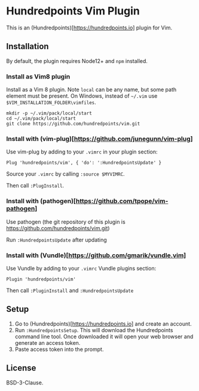 # Hundredpoints Vim Plugin

This is an (Hundredpoints)[https://hundredpoints.io] plugin for Vim.

## Installation

By default, the plugin requires Node12+ and `npm` installed.

### Install as Vim8 plugin

Install as a Vim 8 plugin. Note `local` can be any name, but some path
element must be present. On Windows, instead of `~/.vim` use
`$VIM_INSTALLATION_FOLDER\vimfiles`.

```shell
mkdir -p ~/.vim/pack/local/start
cd ~/.vim/pack/local/start
git clone https://github.com/hundredpoints/vim.git
```

### Install with (vim-plug)[https://github.com/junegunn/vim-plug]

Use vim-plug by adding to your `.vimrc` in your plugin section:

```viml
Plug 'hundredpoints/vim', { 'do': ':HundredpointsUpdate' }
```

Source your `.vimrc` by calling `:source $MYVIMRC`.

Then call `:PlugInstall`.

### Install with (pathogen)[https://github.com/tpope/vim-pathogen]

Use pathogen (the git repository of this plugin is
https://github.com/hundredpoints/vim.git)

Run `:HundredpointsUpdate` after updating

### Install with (Vundle)[https://github.com/gmarik/vundle.vim]

Use Vundle by adding to your `.vimrc` Vundle plugins section:

```viml
Plugin 'hundredpoints/vim'
```

Then call `:PluginInstall` and `:HundredpointsUpdate`

## Setup

1. Go to (Hundredpoints)[https://hundredpoints.io] and create an account.
2. Run `:HundredpointsSetup`. This will download the Hundredpoints command line tool. Once downloaded it will open your web browser and generate an access token.
3. Paste access token into the prompt.

## License

BSD-3-Clause.
